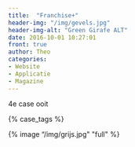 ```yaml
---
title:  "Franchise+"
header-img: "/img/gevels.jpg"
header-img-alt: "Green Girafe ALT"
date: 2016-10-01 10:27:01
front: true
author: Theo
categories: 
- Website
- Applicatie
- Magazine
---
```

4e case ooit

{% case_tags %}

{% image “/img/grijs.jpg" "full" %}